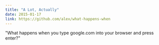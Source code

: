 ```yaml
---
title: "A Lot, Actually"
date: 2015-01-17
link: https://github.com/alex/what-happens-when
---
```

 "What happens when you type google.com into your browser and press enter?"
